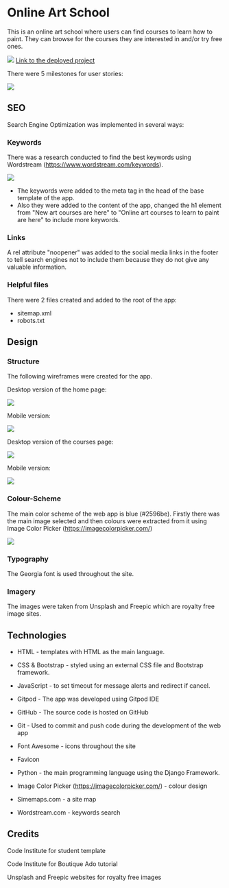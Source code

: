# Online Art School

This is an online art school where users can find courses to learn how to paint. They can browse for the courses they are interested in and/or try free ones.

<img src="media/docs/home_page.jpg">
<a href="https://art-school-b21a3c0ad1c4.herokuapp.com/" target="_blank">Link to the deployed project</a>

There were 5 milestones for user stories:

<img src="media/docs/milestones.jpg">

## SEO
Search Engine Optimization was implemented in several ways:

### Keywords
There was a research conducted to find the best keywords using Wordstream (https://www.wordstream.com/keywords). 

<img src="media/docs/keywords.jpg">

* The keywords were added to the meta tag in the head of the base template of the app.
* Also they were added to the content of the app, changed the h1 element from "New art courses are here" to "Online art courses to learn to paint are here" to include more keywords.

### Links

A rel attribute "noopener" was added to the social media links in the footer to tell search engines not to include them because they do not give any valuable information.

### Helpful files
There were 2 files created and added to the root of the app:
* sitemap.xml
* robots.txt

## Design

### Structure 

The following wireframes were created for the app. 

Desktop version of the home page:

<img src="media/docs/home.jpg">

Mobile version:

<img src="media/docs/home_mob.jpg">

Desktop version of the courses page:

<img src="media/docs/courses.jpg">

Mobile version:

<img src="media/docs/courses_mob.jpg">

### Colour-Scheme

The main color scheme of the web app is blue (#2596be). Firstly there was the main image selected and then colours were extracted from it using Image Color Picker (https://imagecolorpicker.com/)

<img src="media/docs/colours.jpg">

### Typography

The Georgia font is used throughout the site. 

### Imagery

The images were taken from Unsplash and Freepic which are royalty free image sites.

## Technologies

* HTML - templates with HTML as the main language.

* CSS & Bootstrap - styled using an external CSS file and Bootstrap framework.

* JavaScript - to set timeout for message alerts and redirect if cancel.

* Gitpod - The app was developed using Gitpod IDE 

* GitHub - The source code is hosted on GitHub

* Git - Used to commit and push code during the development of the web app

* Font Awesome - icons throughout the site

* Favicon 

* Python - the main programming language using the Django Framework.

* Image Color Picker (https://imagecolorpicker.com/) - colour design

* Simemaps.com - a site map

* Wordstream.com - keywords search

## Credits

Code Institute for student template

Code Institute for Boutique Ado tutorial 

Unsplash and Freepic websites for royalty free images




